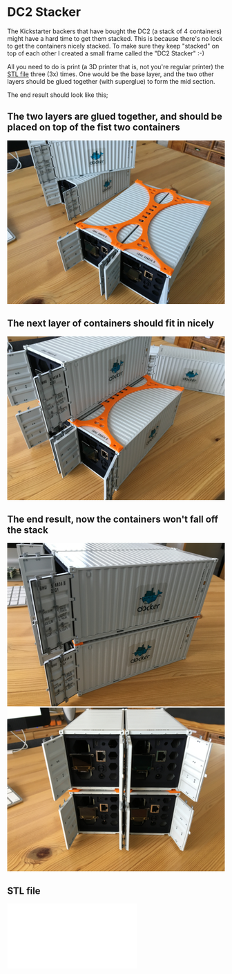 # DC2 Stacker

The Kickstarter backers that have bought the DC2 (a stack of 4 containers) might have a hard time to get them stacked.
This is because there's no lock to get the containers nicely stacked. To make sure they keep "stacked" on top of each other I created a small frame called the "DC2 Stacker" :-)

All you need to do is print (a 3D printer that is, not you're regular printer) the [STL file](./sources/dc2_stacker.stl) three (3x) times. One would be the base layer, and the two other layers should be glued together (with superglue) to form the mid section.

The end result should look like this;

## The two layers are glued together, and should be placed on top of the fist two containers
![Two layers glued together](./images/dc2_stacker_1.jpg)

## The next layer of containers should fit in nicely
![Build the stack](./images/dc2_stacker_2.jpg)

## The end result, now the containers won't fall off the stack
![End result 1](./images/dc2_stacker_3.jpg)
![End result 2](./images/dc2_stacker_4.jpg)

## STL file
![DC2-Stacker STL file](./sources/dc2_stacker.stl)
